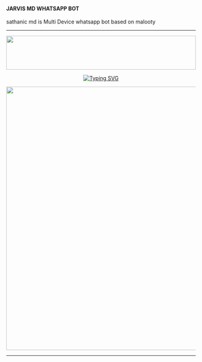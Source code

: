 #### JARVIS MD WHATSAPP BOT
sathanic md is Multi Device whatsapp bot based on malooty
***

<img src="https://i.imgur.com/dBaSKWF.gif" height="90" width="100%">

<p align="center">
<a href="https://git.io/typing-svg"><img src="https://readme-typing-svg.demolab.com?font=Fira+Code&weight=100&size=10&pause=500&color=5513F8&width=435&lines=SATHANIC+WA+BOT+BASED+ON+MALOOTY" alt="Typing SVG" /></a>
</p>

<p align="center">
<a href="https://github.com/VajiraTech">
    <img src="https://ik.imagekit.io/eypz/1728213088407_EFJZ4fMXy.png"  width="700px">
</a>
<hr>
